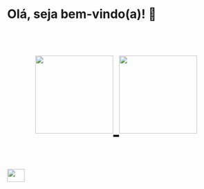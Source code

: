 <strong><h1>Olá, seja bem-vindo(a)! 👋<h1></strong> 
<div align="center">
  <a href="https://github.com/alinessantana">
  <img height="180em" src="https://github-readme-stats.vercel.app/api?username=alinessantana&show_icons=true&theme=dracula&include_all_commits=true&count_private=true"/>
  <img height="180em" src="https://github-readme-stats.vercel.app/api/top-langs/?username=alinessantana&layout=compact&langs_count=7&theme=dracula"/>
</div>

<div style="display: inline_block"><br>
<img align="center" alt="Aline-JS" height="30" width="40" src="https://cdn.jsdelivr.net/gh/devicons/devicon/icons/javascript/javascript-original.svg"/>

          
          
          


                      
</div>





